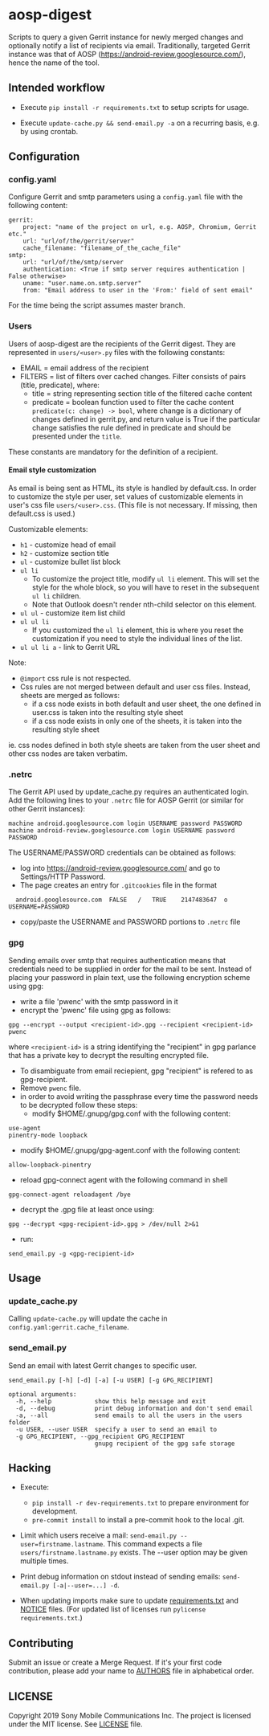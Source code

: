 # aosp-digest

Scripts to query a given Gerrit instance for newly merged changes and optionally notify a
list of recipients via email.
Traditionally, targeted Gerrit instance was that of AOSP (https://android-review.googlesource.com/),
hence the name of the tool.

## Intended workflow
- Execute `pip install -r requirements.txt` to setup scripts for usage.

- Execute `update-cache.py && send-email.py -a` on a recurring basis, e.g. by
  using crontab.

## Configuration

### config.yaml
Configure Gerrit and smtp parameters using a `config.yaml` file with the
following content:
```
gerrit:
    project: "name of the project on url, e.g. AOSP, Chromium, Gerrit etc."
    url: "url/of/the/gerrit/server"
    cache_filename: "filename_of_the_cache_file"
smtp:
    url: "url/of/the/smtp/server
    authentication: <True if smtp server requires authentication | False otherwise>
    uname: "user.name.on.smtp.server"
    from: "Email address to user in the 'From:' field of sent email"
```

For the time being the script assumes master branch.

### Users
Users of aosp-digest are the recipients of the Gerrit digest. They are represented
in `users/<user>.py` files with the following constants:
 - EMAIL = email address of the recipient
 - FILTERS = list of filters over cached changes. Filter consists of pairs
    (title, predicate), where:
      - title = string representing section title of the filtered cache content
      - predicate = boolean function used to filter the cache content
        `predicate(c: change) -> bool`, where change is a dictionary of changes
        defined in gerrit.py, and return value is True if the particular change
        satisfies the rule defined in predicate and should be presented under
        the `title`.


These constants are mandatory for the definition of a recipient.

#### Email style customization
As email is being sent as HTML, its style is handled by default.css. In order to
customize the style per user, set values of customizable elements in user's css
file `users/<user>.css`. (This file is not necessary. If missing, then default.css
is used.)

Customizable elements:
- `h1` - customize head of email
- `h2` - customize section title
- `ul` - customize bullet list block
- `ul li`
    - To customize the project title, modify `ul li` element.
      This will set the style for the whole block, so you will
      have to reset in the subsequent `ul li` children.
    - Note that Outlook doesn't render nth-child selector on this element.
- `ul ul` - customize item list child
- `ul ul li`
    - If you customized the `ul li` element, this is where you
      reset the customization if you need to style the individual
      lines of the list.
- `ul ul li a` - link to Gerrit URL

Note:
- `@import` css rule is not respected.
- Css rules are not merged between default and user css files. Instead,
  sheets are merged as follows:
    - if a css node exists in both default and user sheet, the one defined
      in user.css is taken into the resulting style sheet
    - if a css node exists in only one of the sheets, it is taken into
      the resulting style sheet

ie. css nodes defined in both style sheets are taken from the user sheet
and other css nodes are taken verbatim.

### .netrc
The Gerrit API used by update_cache.py requires an authenticated login. Add the
following lines to your `.netrc` file for AOSP Gerrit (or similar for other
Gerrit instances):

```
machine android.googlesource.com login USERNAME password PASSWORD
machine android-review.googlesource.com login USERNAME password PASSWORD
```

The USERNAME/PASSWORD credentials can be obtained as follows:
- log into https://android-review.googlesource.com/ and go to Settings/HTTP Password.
- The page creates an entry for `.gitcookies` file in the format
```
  android.googlesource.com	FALSE	/	TRUE	2147483647	o	USERNAME=PASSWORD
```
- copy/paste the USERNAME and PASSWORD portions to `.netrc` file

### gpg
Sending emails over smtp that requires authentication means that credentials need to
be supplied in order for the mail to be sent. Instead of placing your password in
plain text, use the following encryption scheme using gpg:
- write a file 'pwenc' with the smtp password in it
- encrypt the 'pwenc' file using gpg as follows:
```
gpg --encrypt --output <recipient-id>.gpg --recipient <recipient-id> pwenc
```
  where `<recipient-id>` is a string identifying the "recipient" in gpg parlance
  that has a private key to decrypt the resulting encrypted file.
  - To disambiguate from email reciepient, gpg "recipient" is refered to as
  gpg-recipient.
  - Remove `pwenc` file.
- in order to avoid writing the passphrase every time the password needs to be
  decrypted follow these steps:
  - modify $HOME/.gnupg/gpg.conf with the following content:
```
use-agent
pinentry-mode loopback
```
  - modify $HOME/.gnupg/gpg-agent.conf with the following content:
```
allow-loopback-pinentry
```
  - reload gpg-connect agent with the following command in shell
```
gpg-connect-agent reloadagent /bye
```
- decrypt the <gpg-recipient-id>.gpg file at least once using:
```
gpg --decrypt <gpg-recipient-id>.gpg > /dev/null 2>&1
```
- run:
```
send_email.py -g <gpg-recipient-id>
```

## Usage
### update_cache.py
Calling `update-cache.py` will update the cache in `config.yaml:gerrit.cache_filename`.

### send_email.py
Send an email with latest Gerrit changes to specific user.

```
send_email.py [-h] [-d] [-a] [-u USER] [-g GPG_RECIPIENT]

optional arguments:
  -h, --help            show this help message and exit
  -d, --debug           print debug information and don't send email
  -a, --all             send emails to all the users in the users folder
  -u USER, --user USER  specify a user to send an email to
  -g GPG_RECIPIENT, --gpg_recipient GPG_RECIPIENT
                        gnupg recipient of the gpg safe storage
```

## Hacking
- Execute:
  - `pip install -r dev-requirements.txt` to prepare environment for development.
  - `pre-commit install` to install a pre-commit hook to the local .git.

- Limit which users receive a mail: `send-email.py --user=firstname.lastname`.
  This command expects a file `users/firstname.lastname.py` exists. The --user option may
  be given multiple times.

- Print debug information on stdout instead of sending emails:
  `send-email.py [-a|--user=...] -d`.

- When updating imports make sure to update [requirements.txt](requirements.txt) and
  [NOTICE](NOTICE) files.
  (For updated list of licenses run `pylicense requirements.txt`.)

## Contributing
Submit an issue or create a Merge Request.
If it's your first code contribution, please add your name to [AUTHORS](AUTHORS) file in alphabetical order.

## LICENSE
Copyright 2019 Sony Mobile Communications Inc.
The project is licensed under the MIT license.
See [LICENSE](LICENSE) file.
